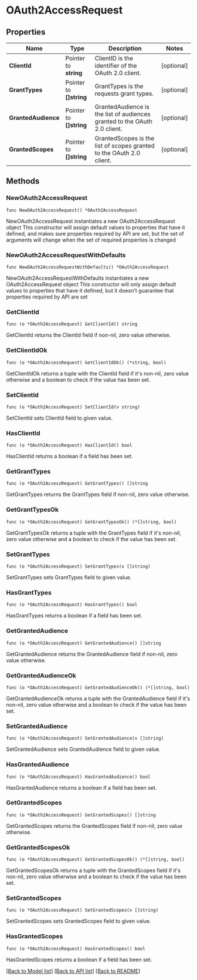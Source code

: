 # OAuth2AccessRequest

## Properties

| Name                | Type                    | Description                                                               | Notes      |
| ------------------- | ----------------------- | ------------------------------------------------------------------------- | ---------- |
| **ClientId**        | Pointer to **string**   | ClientID is the identifier of the OAuth 2.0 client.                       | [optional] |
| **GrantTypes**      | Pointer to **[]string** | GrantTypes is the requests grant types.                                   | [optional] |
| **GrantedAudience** | Pointer to **[]string** | GrantedAudience is the list of audiences granted to the OAuth 2.0 client. | [optional] |
| **GrantedScopes**   | Pointer to **[]string** | GrantedScopes is the list of scopes granted to the OAuth 2.0 client.      | [optional] |

## Methods

### NewOAuth2AccessRequest

`func NewOAuth2AccessRequest() *OAuth2AccessRequest`

NewOAuth2AccessRequest instantiates a new OAuth2AccessRequest object This
constructor will assign default values to properties that have it defined, and
makes sure properties required by API are set, but the set of arguments will
change when the set of required properties is changed

### NewOAuth2AccessRequestWithDefaults

`func NewOAuth2AccessRequestWithDefaults() *OAuth2AccessRequest`

NewOAuth2AccessRequestWithDefaults instantiates a new OAuth2AccessRequest object
This constructor will only assign default values to properties that have it
defined, but it doesn't guarantee that properties required by API are set

### GetClientId

`func (o *OAuth2AccessRequest) GetClientId() string`

GetClientId returns the ClientId field if non-nil, zero value otherwise.

### GetClientIdOk

`func (o *OAuth2AccessRequest) GetClientIdOk() (*string, bool)`

GetClientIdOk returns a tuple with the ClientId field if it's non-nil, zero
value otherwise and a boolean to check if the value has been set.

### SetClientId

`func (o *OAuth2AccessRequest) SetClientId(v string)`

SetClientId sets ClientId field to given value.

### HasClientId

`func (o *OAuth2AccessRequest) HasClientId() bool`

HasClientId returns a boolean if a field has been set.

### GetGrantTypes

`func (o *OAuth2AccessRequest) GetGrantTypes() []string`

GetGrantTypes returns the GrantTypes field if non-nil, zero value otherwise.

### GetGrantTypesOk

`func (o *OAuth2AccessRequest) GetGrantTypesOk() (*[]string, bool)`

GetGrantTypesOk returns a tuple with the GrantTypes field if it's non-nil, zero
value otherwise and a boolean to check if the value has been set.

### SetGrantTypes

`func (o *OAuth2AccessRequest) SetGrantTypes(v []string)`

SetGrantTypes sets GrantTypes field to given value.

### HasGrantTypes

`func (o *OAuth2AccessRequest) HasGrantTypes() bool`

HasGrantTypes returns a boolean if a field has been set.

### GetGrantedAudience

`func (o *OAuth2AccessRequest) GetGrantedAudience() []string`

GetGrantedAudience returns the GrantedAudience field if non-nil, zero value
otherwise.

### GetGrantedAudienceOk

`func (o *OAuth2AccessRequest) GetGrantedAudienceOk() (*[]string, bool)`

GetGrantedAudienceOk returns a tuple with the GrantedAudience field if it's
non-nil, zero value otherwise and a boolean to check if the value has been set.

### SetGrantedAudience

`func (o *OAuth2AccessRequest) SetGrantedAudience(v []string)`

SetGrantedAudience sets GrantedAudience field to given value.

### HasGrantedAudience

`func (o *OAuth2AccessRequest) HasGrantedAudience() bool`

HasGrantedAudience returns a boolean if a field has been set.

### GetGrantedScopes

`func (o *OAuth2AccessRequest) GetGrantedScopes() []string`

GetGrantedScopes returns the GrantedScopes field if non-nil, zero value
otherwise.

### GetGrantedScopesOk

`func (o *OAuth2AccessRequest) GetGrantedScopesOk() (*[]string, bool)`

GetGrantedScopesOk returns a tuple with the GrantedScopes field if it's non-nil,
zero value otherwise and a boolean to check if the value has been set.

### SetGrantedScopes

`func (o *OAuth2AccessRequest) SetGrantedScopes(v []string)`

SetGrantedScopes sets GrantedScopes field to given value.

### HasGrantedScopes

`func (o *OAuth2AccessRequest) HasGrantedScopes() bool`

HasGrantedScopes returns a boolean if a field has been set.

[[Back to Model list]](../README.md#documentation-for-models)
[[Back to API list]](../README.md#documentation-for-api-endpoints)
[[Back to README]](../README.md)

